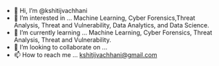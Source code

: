 - 👋 Hi, I’m @kshitijvachhani
- 👀 I’m interested in ... Machine Learning, Cyber Forensics,Threat Analysis, Threat and Vulnerability, Data Analytics, and Data Science.
- 🌱 I’m currently learning ... Machine Learning, Cyber Forensics, Threat Analysis, Threat and Vulnerability.
- 💞️ I’m looking to collaborate on ...
- 📫 How to reach me ... kshitijvachhani@gmail.com

<!---
kshitijvachhani/kshitijvachhani is a ✨ special ✨ repository because its `README.md` (this file) appears on your GitHub profile.
You can click the Preview link to take a look at your changes.
--->
